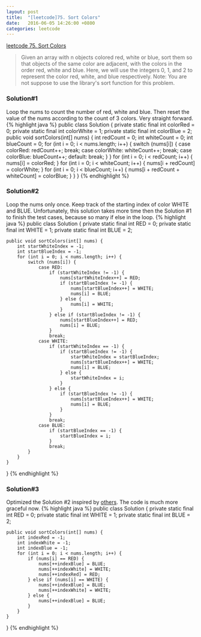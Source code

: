 ```yaml
---
layout: post
title:  "[leetcode]75. Sort Colors"
date:   2016-06-05 14:26:00 +0800
categories: leetcode
---
```


[leetcode 75. Sort Colors][leetcode_sort_colors]

>Given an array with n objects colored red, white or blue, sort them so that objects of the same color are adjacent, with the colors in the order red, white and blue.
>Here, we will use the integers 0, 1, and 2 to represent the color red, white, and blue respectively.
>Note:
>You are not suppose to use the library's sort function for this problem.

### Solution#1

Loop the nums to count the number of red, white and blue. Then reset the value of the nums according to the count of 3 colors. Very straight forward.
{% highlight java %}
public class Solution {
    private static final int colorRed = 0;
    private static final int colorWhite = 1;
    private static final int colorBlue = 2;
    public void sortColors(int[] nums) {
        int redCount = 0;
        int whiteCount = 0;
        int blueCount = 0;
        for (int i = 0; i < nums.length; i++) {
            switch (nums[i]) {
                case colorRed:
                    redCount++;
                    break;
                case colorWhite:
                    whiteCount++;
                    break;
                case colorBlue:
                    blueCount++;
                default:
                    break;
            }
        }
        for (int i = 0; i < redCount; i++) {
            nums[i] = colorRed;
        }
        for (int i = 0; i < whiteCount; i++) {
            nums[i + redCount] = colorWhite;
        }
        for (int i = 0; i < blueCount; i++) {
            nums[i + redCount + whiteCount] = colorBlue;
        }
    }
}
{% endhighlight %}

### Solution#2

Loop the nums only once. Keep track of the starting index of color WHITE and BLUE.
Unfortunately, this solution takes more time then the Solution #1 to finish the test cases, because so many if else in the loop.
{% highlight java %}
public class Solution {
    private static final int RED = 0;
    private static final int WHITE = 1;
    private static final int BLUE = 2;
    
    public void sortColors(int[] nums) {
        int startWhiteIndex = -1;
        int startBlueIndex = -1;
        for (int i = 0; i < nums.length; i++) {
            switch (nums[i]) {
                case RED:
                    if (startWhiteIndex != -1) {
                        nums[startWhiteIndex++] = RED;
                        if (startBlueIndex != -1) {
                            nums[startBlueIndex++] = WHITE;
                            nums[i] = BLUE;
                        } else {
                            nums[i] = WHITE;
                        }
                    } else if (startBlueIndex != -1) {
                        nums[startBlueIndex++] = RED;
                        nums[i] = BLUE;
                    }
                    break;
                case WHITE:
                    if (startWhiteIndex == -1) {
                        if (startBlueIndex != -1) {
                            startWhiteIndex = startBlueIndex;
                            nums[startBlueIndex++] = WHITE;
                            nums[i] = BLUE;
                        } else {
                            startWhiteIndex = i;
                        }
                    } else {
                        if (startBlueIndex != -1) {
                            nums[startBlueIndex++] = WHITE;
                            nums[i] = BLUE;
                        }
                    }
                    break;
                case BLUE:
                    if (startBlueIndex == -1) {
                        startBlueIndex = i;
                    }
                    break;
            }
        }
    }
}
{% endhighlight %}

### Solution#3

Optimized the Solution #2 inspired by [others][others].
The code is much more graceful now.
{% highlight java %}
public class Solution {
    private static final int RED = 0;
    private static final int WHITE = 1;
    private static final int BLUE = 2;
    
    public void sortColors(int[] nums) {
        int indexRed = -1;
        int indexWhite = -1;
        int indexBlue = -1;
        for (int i = 0; i < nums.length; i++) {
            if (nums[i] == RED) {
                nums[++indexBlue] = BLUE;
                nums[++indexWhite] = WHITE;
                nums[++indexRed] = RED;
            } else if (nums[i] == WHITE) {
                nums[++indexBlue] = BLUE;
                nums[++indexWhite] = WHITE;
            } else {
                nums[++indexBlue] = BLUE;
            }
        }
    }
}
{% endhighlight %}


[leetcode_sort_colors]:https://leetcode.com/problems/sort-colors/
[others]:http://www.cnblogs.com/ganganloveu/p/3703746.html
